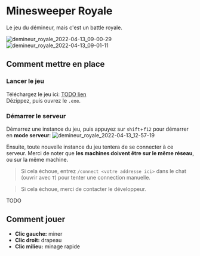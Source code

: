 # Minesweeper Royale 
Le jeu du démineur, mais c'est un battle royale.

![demineur_royale_2022-04-13_09-00-29](https://user-images.githubusercontent.com/54135715/163165606-6c556729-2e74-43b7-82cd-dff0248dc457.png)
![demineur_royale_2022-04-13_09-01-11](https://user-images.githubusercontent.com/54135715/163164696-164ad5e9-4863-41dd-ae65-955200184d19.png)

## Comment mettre en place
### Lancer le jeu
Téléchargez le jeu ici: [TODO lien]()  
Dézippez, puis ouvrez le `.exe`.  

### Démarrer le serveur
Démarrez une instance du jeu, puis appuyez sur `shift`+`f12` pour démarrer en **mode serveur**:
![demineur_royale_2022-04-13_12-57-19](https://user-images.githubusercontent.com/54135715/163166097-6592b19f-528b-44f4-a48d-0b84ed25a15c.png)

Ensuite, toute nouvelle instance du jeu tentera de se connecter à ce serveur. Merci de noter que **les machines doivent être sur le même réseau**, ou sur la même machine.

> Si cela échoue, entrez `/connect <votre addresse ici>` dans le chat (ouvrir avec `T`) pour tenter une connection manuelle.

> Si cela échoue, merci de contacter le développeur.

TODO

## Comment jouer

- **Clic gauche:** miner
- **Clic droit:** drapeau
- **Clic milieu:** minage rapide
